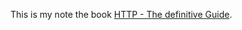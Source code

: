 This is my note the book [HTTP - The definitive Guide](https://www.amazon.com/HTTP-Definitive-Guide-Guides-ebook/dp/B0043D2EKO).
